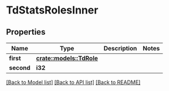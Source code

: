 # TdStatsRolesInner

## Properties

Name | Type | Description | Notes
------------ | ------------- | ------------- | -------------
**first** | [**crate::models::TdRole**](TD_Role.md) |  | 
**second** | **i32** |  | 

[[Back to Model list]](../README.md#documentation-for-models) [[Back to API list]](../README.md#documentation-for-api-endpoints) [[Back to README]](../README.md)


